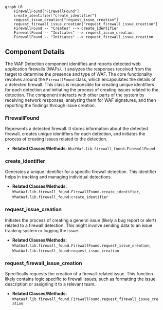 ```mermaid
graph LR
    FirewallFound["FirewallFound"]
    create_identifier["create_identifier"]
    request_issue_creation["request_issue_creation"]
    request_firewall_issue_creation["request_firewall_issue_creation"]
    FirewallFound -- "Creates" --> create_identifier
    FirewallFound -- "Initiates" --> request_issue_creation
    FirewallFound -- "Initiates" --> request_firewall_issue_creation
```

## Component Details

The WAF Detection component identifies and reports detected web application firewalls (WAFs). It analyzes the responses received from the target to determine the presence and type of WAF. The core functionality revolves around the `FirewallFound` class, which encapsulates the details of a detected firewall. This class is responsible for creating unique identifiers for each detection and initiating the process of creating issues related to the detection. The component interacts with other parts of the system by receiving network responses, analyzing them for WAF signatures, and then reporting the findings through issue creation.

### FirewallFound
Represents a detected firewall. It stores information about the detected firewall, creates unique identifiers for each detection, and initiates the process of creating issues related to the detection.
- **Related Classes/Methods**: `WhatWaf.lib.firewall_found.FirewallFound`

### create_identifier
Generates a unique identifier for a specific firewall detection. This identifier helps in tracking and managing individual detections.
- **Related Classes/Methods**: `WhatWaf.lib.firewall_found.FirewallFound.create_identifier`, `WhatWaf.lib.firewall_found:create_identifier`

### request_issue_creation
Initiates the process of creating a general issue (likely a bug report or alert) related to a firewall detection. This might involve sending data to an issue tracking system or logging the issue.
- **Related Classes/Methods**: `WhatWaf.lib.firewall_found.FirewallFound.request_issue_creation`, `WhatWaf.lib.firewall_found:request_issue_creation`

### request_firewall_issue_creation
Specifically requests the creation of a firewall-related issue. This function likely contains logic specific to firewall issues, such as formatting the issue description or assigning it to a relevant team.
- **Related Classes/Methods**: `WhatWaf.lib.firewall_found.FirewallFound.request_firewall_issue_creation`